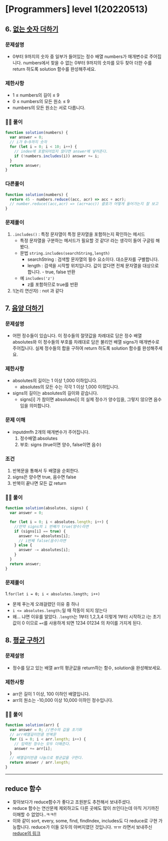 # [Programmers] level 1(20220513)

## 6. [없는 숫자 더하기](https://programmers.co.kr/learn/courses/30/lessons/86051)

### 문제설명

- 0부터 9까지의 숫자 중 일부가 들어있는 정수 배열 numbers가 매개변수로 주어집니다. numbers에서 찾을 수 없는 0부터 9까지의 숫자를 모두 찾아 더한 수를 return 하도록 solution 함수를 완성해주세요.

### 제한사항

- 1 ≤ numbers의 길이 ≤ 9
- 0 ≤ numbers의 모든 원소 ≤ 9
- numbers의 모든 원소는 서로 다릅니다.

### 👎🏻 풀이

```js
function solution(numbers) {
  var answer = 0;
  // i가 0~9까지 숫자
  for (let i = 0; i < 10; i++) {
    // index에 포함되어있지 않다면 answer에 넣어준다.
    if (!numbers.includes(i)) answer += i;
  }
  return answer;
}
```

### 다른풀이

```js
function solution(numbers) {
  return 45 - numbers.reduce((acc, acr) => acc + acr);
  // number.reduce((acc,acr) => (acr+acc)) 괄호가 어떻게 들어가는지 잘 보고
}
```

### 문제풀이

1. `.includes()` : 특정 문자열이 특정 문자열을 포함하는지 확인하는 메서드
   - 특정 문자열을 구분하는 메서드가 필요할 것 같다! 라는 생각이 들어 구글링 해봤다.
   - 문법
     `string.includes(searchString,length)`
     - searchString : 검색할 문자열의 필수 요소이다. 대소문자를 구별합니다.
     - length : 검색을 시작할 위치입니다. 값이 없다면 전체 문자열을 대상으로 합니다. - true, false 반환
   - 예
     `includes('z')`
     - z를 포함하므로 true를 반환
2. !(논리 연산자) : not 과 같다

## 7. [음양 더하기](https://programmers.co.kr/learn/courses/30/lessons/76501)

### 문제설명

- 어떤 정수들이 있습니다. 이 정수들의 절댓값을 차례대로 담은 정수 배열 absolutes와 이 정수들의 부호를 차례대로 담은 불리언 배열 signs가 매개변수로 주어집니다. 실제 정수들의 합을 구하여 return 하도록 solution 함수를 완성해주세요.

### 제한사항

- absolutes의 길이는 1 이상 1,000 이하입니다.
  - absolutes의 모든 수는 각각 1 이상 1,000 이하입니다.
- signs의 길이는 absolutes의 길이와 같습니다.
  - signs[i] 가 참이면 absolutes[i] 의 실제 정수가 양수임을, 그렇지 않으면 음수임을 의미합니다.

### 문제 이해

- inputdmfh 2개의 매개변수가 주어집니다.
  1. 정수배열:absolutes
  2. 부호: signs (true이면 양수, false이면 음수)

### 조건

1. 반복문을 통해서 두 배열을 순회한다.
2. signs은 양수면 true, 음수면 false
3. 반복이 끝나면 모든 값 return

### 👎🏻 풀이

```js
function solution(absolutes, signs) {
  var answer = 0;

  for (let i = 0; i < absolutes.length; i++) {
    //만약 signs의 i 번째가 true(양수)라면
    if (signs[i] == true) {
      answer += absolutes[i];
      // i번째 false(음수)라면
    } else {
      answer -= absolutes[i];
    }
  }
  return answer;
}
```

### 문제풀이

1.`for(let i = 0; i < absolutes.length; i++)`

- 문제 푸는게 오래걸렸던 이유 중 하나
- `i <= absolutes.length;`일 때 작동이 되지 않는다
- 왜... 냐면 이유를 알았다. .`length`는 1부터 1,2,3,4 이렇게 1부터 시작하고 i는 초기값이 0 이므로 `=<`를 사용하게 되면 1234 01234 의 차이를 가지게 된다.

## 8. [평균 구하기](https://programmers.co.kr/learn/courses/30/lessons/12944)

### 문제설명

- 정수를 담고 있는 배열 arr의 평균값을 return하는 함수, solution을 완성해보세요.

### 제한사항

- arr은 길이 1 이상, 100 이하인 배열입니다.
- arr의 원소는 -10,000 이상 10,000 이하인 정수입니다.

### 👍🏻 풀이

```js
function solution(arr) {
  var answer = 0; //변수의 값을 초기화
  // arr배열길이만큼 반복문
  for (i = 0; i < arr.length; i++) {
    // 입력된 정수는 모두 더해준다.
    answer += arr[i];
  }
  // 배열길이만큼 나눔으로 평균값을 구한다.
  return answer / arr.length;
}
```

---

## reduce 함수

- 찾아보다가 reduce함수가 좋다고 조원분도 추천해서 보내주셨다.
- reduce 함수는 연산문제 제외하고도 다른 곳에도 많이 쓰인다는데 아직 거기까진 이해할 수 없었다..ㅋㅋ!!
- 이와 같이 sort, every, some, find, findIndex, includes도 다 reduce로 구현 가능합니다. reduce가 이들 모두의 아버지였던 것입니다. ㅠㅠ 라면서 보내주신 [reduce의 링크](https://www.zerocho.com/category/JavaScript/post/5acafb05f24445001b8d796d)
